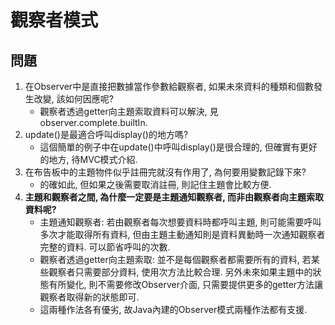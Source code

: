 # 觀察者模式

## 問題
1. 在Observer中是直接把數據當作參數給觀察者, 如果未來資料的種類和個數發生改變, 該如何因應呢?
	* 觀察者透過getter向主題索取資料可以解決, 見observer.complete.builtIn.
1. update()是最適合呼叫display()的地方嗎?
	* 這個簡單的例子中在update()中呼叫display()是很合理的, 但確實有更好的地方, 待MVC模式介紹.
1. 在布告板中的主題物件似乎註冊完就沒有作用了, 為何要用變數記錄下來?
	* 的確如此, 但如果之後需要取消註冊, 則記住主題會比較方便.
1. __主題和觀察者之間, 為什麼一定要是主題通知觀察者, 而非由觀察者向主題索取資料呢?__
	* 主題通知觀察者: 若由觀察者每次想要資料時都呼叫主題, 則可能需要呼叫多次才能取得所有資料, 但由主題主動通知則是資料異動時一次通知觀察者完整的資料. 可以節省呼叫的次數.
	* 觀察者透過getter向主題索取: 並不是每個觀察者都需要所有的資料, 若某些觀察者只需要部分資料, 使用次方法比較合理. 另外未來如果主題中的狀態有所變化, 則不需要修改Observer介面, 只需要提供更多的getter方法讓觀察者取得新的狀態即可.
	* 這兩種作法各有優劣, 故Java內建的Observer模式兩種作法都有支援.
